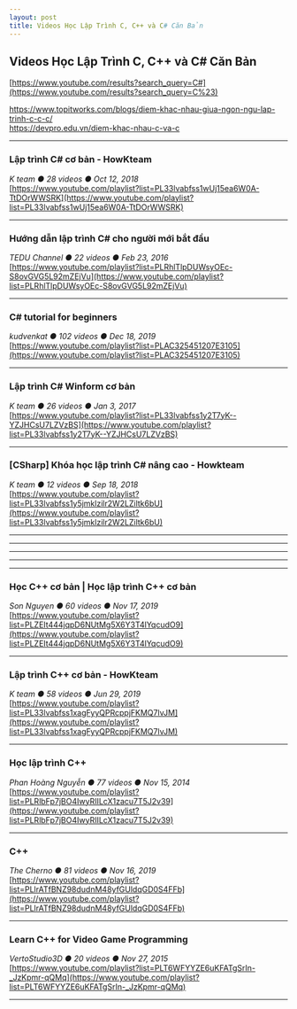 ```yaml
---
layout: post
title: Videos Học Lập Trình C, C++ và C# Căn Bản
---
```


## Videos Học Lập Trình C, C++ và C# Căn Bản
[https://www.youtube.com/results?search_query=C#](https://www.youtube.com/results?search_query=C%23)

https://www.topitworks.com/blogs/diem-khac-nhau-giua-ngon-ngu-lap-trinh-c-c-c/  
https://devpro.edu.vn/diem-khac-nhau-c-va-c

-----
### Lập trình C# cơ bản - HowKteam
_K team &#9679; 28 videos &#9679; Oct 12, 2018_  
[https://www.youtube.com/playlist?list=PL33lvabfss1wUj15ea6W0A-TtDOrWWSRK](https://www.youtube.com/playlist?list=PL33lvabfss1wUj15ea6W0A-TtDOrWWSRK)


-----
### Hướng dẫn lập trình C# cho người mới bắt đầu
_TEDU Channel &#9679; 22 videos &#9679; Feb 23, 2016_  
[https://www.youtube.com/playlist?list=PLRhlTlpDUWsyOEc-S8ovGVG5L92mZEjVu](https://www.youtube.com/playlist?list=PLRhlTlpDUWsyOEc-S8ovGVG5L92mZEjVu)


-----
### C# tutorial for beginners
_kudvenkat &#9679; 102 videos &#9679; Dec 18, 2019_  
[https://www.youtube.com/playlist?list=PLAC325451207E3105](https://www.youtube.com/playlist?list=PLAC325451207E3105)


-----
### Lập trình C# Winform cơ bản
_K team &#9679; 26 videos &#9679; Jan 3, 2017_  
[https://www.youtube.com/playlist?list=PL33lvabfss1y2T7yK--YZJHCsU7LZVzBS](https://www.youtube.com/playlist?list=PL33lvabfss1y2T7yK--YZJHCsU7LZVzBS)


-----
### [CSharp] Khóa học lập trình C# nâng cao - Howkteam
_K team &#9679; 12 videos &#9679; Sep 18, 2018_  
[https://www.youtube.com/playlist?list=PL33lvabfss1y5jmklzilr2W2LZiltk6bU](https://www.youtube.com/playlist?list=PL33lvabfss1y5jmklzilr2W2LZiltk6bU)


-----
-----
-----
-----
-----

### Học C++ cơ bản | Học lập trình C++ cơ bản
_Son Nguyen &#9679; 60 videos &#9679; Nov 17, 2019_  
[https://www.youtube.com/playlist?list=PLZEIt444jqpD6NUtMg5X6Y3T4lYqcudO9](https://www.youtube.com/playlist?list=PLZEIt444jqpD6NUtMg5X6Y3T4lYqcudO9)

-----
### Lập trình C++ cơ bản - HowKteam
_K team  &#9679; 58 videos &#9679; Jun 29, 2019_  
[https://www.youtube.com/playlist?list=PL33lvabfss1xagFyyQPRcppjFKMQ7lvJM](https://www.youtube.com/playlist?list=PL33lvabfss1xagFyyQPRcppjFKMQ7lvJM)

-----
### Học lập trình C++ 
_Phan Hoàng Nguyễn &#9679; 77 videos &#9679; Nov 15, 2014_  
[https://www.youtube.com/playlist?list=PLRlbFp7jBO4IwyRIILcX1zacu7T5J2v39](https://www.youtube.com/playlist?list=PLRlbFp7jBO4IwyRIILcX1zacu7T5J2v39)

-----
### C++
_The Cherno &#9679; 81 videos &#9679; Nov 16, 2019_  
[https://www.youtube.com/playlist?list=PLlrATfBNZ98dudnM48yfGUldqGD0S4FFb](https://www.youtube.com/playlist?list=PLlrATfBNZ98dudnM48yfGUldqGD0S4FFb)

-----
### Learn C++ for Video Game Programming
_VertoStudio3D &#9679; 20 videos &#9679; Nov 27, 2015_  
[https://www.youtube.com/playlist?list=PLT6WFYYZE6uKFATgSrIn-_JzKpmr-qQMq](https://www.youtube.com/playlist?list=PLT6WFYYZE6uKFATgSrIn-_JzKpmr-qQMq)

-----

